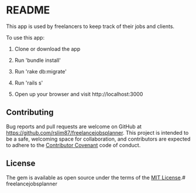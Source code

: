 # README

This app is used by freelancers to keep track of their jobs and clients.

To use this app:

1. Clone or download the app

2. Run 'bundle install'

3. Run 'rake db:migrate'

3. Run 'rails s'

4. Open up your browser and visit http://localhost:3000

## Contributing

Bug reports and pull requests are welcome on GitHub at https://github.com/rslim87/freelancejobsplanner. This project is intended to be a safe, welcoming space for collaboration, and contributors are expected to adhere to the [Contributor Covenant](http://contributor-covenant.org) code of conduct.


## License

The gem is available as open source under the terms of the [MIT License](http://opensource.org/licenses/MIT).# freelancejobsplanner
